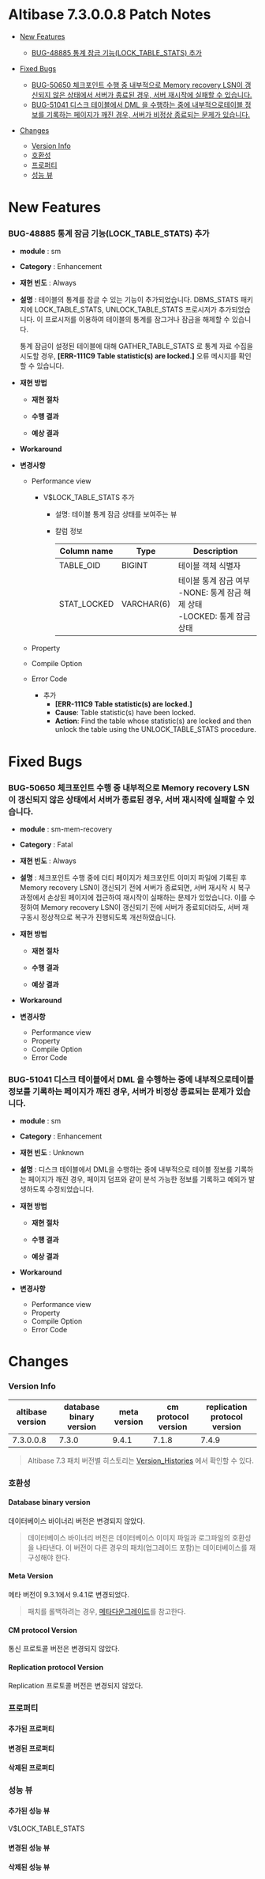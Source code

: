 Altibase 7.3.0.0.8 Patch Notes
==============================

<!-- START doctoc generated TOC please keep comment here to allow auto update -->

<!-- DON'T EDIT THIS SECTION, INSTEAD RE-RUN doctoc TO UPDATE -->

- [New Features](#new-features)
  - [BUG-48885 통계 잠금 기능(LOCK_TABLE_STATS) 추가](#bug-48885)

- [Fixed Bugs](#fixed-bugs)
  - [BUG-50650 체크포인트 수행 중 내부적으로 Memory recovery LSN이 갱신되지 않은 상태에서 서버가 종료된 경우, 서버 재시작에 실패할 수 있습니다.](#bug-50650)
  - [BUG-51041 디스크 테이블에서 DML 을 수행하는 중에 내부적으로테이블 정보를 기록하는 페이지가 깨진 경우, 서버가 비정상 종료되는 문제가 있습니다.](#bug-51041)

- [Changes](#changes)
  - [Version Info](#version-info)
  - [호환성](#%ED%98%B8%ED%99%98%EC%84%B1)
  - [프로퍼티](#%ED%94%84%EB%A1%9C%ED%8D%BC%ED%8B%B0)
  - [성능 뷰](#%EC%84%B1%EB%8A%A5-%EB%B7%B0)

<!-- END doctoc generated TOC please keep comment here to allow auto update -->

New Features
============

### BUG-48885<a name=bug-48885></a> 통계 잠금 기능(LOCK_TABLE_STATS) 추가

-   **module** : sm

-   **Category** : Enhancement

-   **재현 빈도** : Always

- **설명** : 테이블의 통계를 잠글 수 있는 기능이 추가되었습니다. DBMS_STATS 패키지에 LOCK_TABLE_STATS, UNLOCK_TABLE_STATS 프로시저가 추가되었습니다. 이 프로시저를 이용하여 테이블의 통계를 잠그거나 잠금을 해제할 수 있습니다.

  통계 잠금이 설정된 테이블에 대해 GATHER_TABLE_STATS 로 통계 자료 수집을 시도할 경우, **[ERR-111C9 Table statistic(s) are locked.]** 오류 메시지를 확인할 수 있습니다.

-   **재현 방법**

    -   **재현 절차**

    -   **수행 결과**

    -   **예상 결과**

-   **Workaround**

-   **변경사항**

    - Performance view
    
      - V$LOCK_TABLE_STATS 추가
    
        - 설명: 테이블 통계 잠금 상태를 보여주는 뷰
        - 칼럼 정보
    
          | Column name | Type       | Description                                                  |
          | ----------- | ---------- | ------------------------------------------------------------ |
          | TABLE_OID   | BIGINT     | 테이블 객체 식별자                                           |
          | STAT_LOCKED | VARCHAR(6) | 테이블 통계 잠금 여부</br>-NONE: 통계 잠금 해제 상태 </br>-LOCKED: 통계 잠금 상태 |
    - Property
    - Compile Option
    - Error Code
    
      -   추가
          -   **[ERR-111C9 Table statistic(s) are locked.]**
          -   **Cause**: Table statistic(s) have been locked.
          -   **Action**: Find the table whose statistic(s) are locked and then unlock the table using the UNLOCK_TABLE_STATS procedure.

Fixed Bugs
==========

### BUG-50650<a name=bug-50650></a> 체크포인트 수행 중 내부적으로 Memory recovery LSN이 갱신되지 않은 상태에서 서버가 종료된 경우, 서버 재시작에 실패할 수 있습니다.

-   **module** : sm-mem-recovery

-   **Category** : Fatal

-   **재현 빈도** : Always

-   **설명** : 체크포인트 수행 중에 더티 페이지가 체크포인트 이미지 파일에 기록된 후 Memory recovery LSN이 갱신되기 전에 서버가 종료되면, 서버 재시작 시 복구 과정에서 손상된 페이지에 접근하여 재시작이 실패하는 문제가 있었습니다. 이를 수정하여 Memory recovery LSN이 갱신되기 전에 서버가 종료되더라도, 서버 재 구동시 정상적으로 복구가 진행되도록 개선하였습니다.

-   **재현 방법**
    -   **재현 절차**
    
    -   **수행 결과**
    
    -   **예상 결과**
    
-   **Workaround**

-   **변경사항**

    -   Performance view
    -   Property
    -   Compile Option
    -   Error Code

### BUG-51041<a name=bug-51041></a> 디스크 테이블에서 DML 을 수행하는 중에 내부적으로테이블 정보를 기록하는 페이지가 깨진 경우, 서버가 비정상 종료되는 문제가 있습니다.

-   **module** : sm

-   **Category** : Enhancement

-   **재현 빈도** : Unknown

-   **설명** : 디스크 테이블에서 DML을 수행하는 중에 내부적으로 테이블
    정보를 기록하는 페이지가 깨진 경우, 페이지 덤프와 같이 분석 가능한
    정보를 기록하고 예외가 발생하도록 수정되었습니다.

-   **재현 방법**

    -   **재현 절차**

    -   **수행 결과**

    -   **예상 결과**

-   **Workaround**

-   **변경사항**

    -   Performance view
    -   Property
    -   Compile Option
    -   Error Code

Changes
=======

### Version Info

| altibase version | database binary version | meta version | cm protocol version | replication protocol version |
| ---------------- | ----------------------- | ------------ | ------------------- | ---------------------------- |
| 7.3.0.0.8        | 7.3.0                   | 9.4.1        | 7.1.8               | 7.4.9                        |

> Altibase 7.3 패치 버전별 히스토리는 [Version_Histories](https://github.com/ALTIBASE/Documents/blob/master/PatchNotes/Altibase_7.3/Altibase_7_3_Version_Histories.md) 에서 확인할 수 있다.

### 호환성

#### Database binary version

데이터베이스 바이너리 버전은 변경되지 않았다.

> 데이터베이스 바이너리 버전은 데이터베이스 이미지 파일과 로그파일의
> 호환성을 나타낸다. 이 버전이 다른 경우의 패치(업그레이드 포함)는
> 데이터베이스를 재구성해야 한다.

#### Meta Version

메타 버전이 9.3.1에서 9.4.1로 변경되었다.

> 패치를 롤백하려는 경우, [메타다운그레이드](https://github.com/ALTIBASE/Documents/blob/master/Manuals/Altibase_7.1/kor/Installation%20Guide.md#%EB%A9%94%ED%83%80-%EB%8B%A4%EC%9A%B4%EA%B7%B8%EB%A0%88%EC%9D%B4%EB%93%9Cmeta-downgrade)를 참고한다.

#### CM protocol Version

통신 프로토콜 버전은 변경되지 않았다.

#### Replication protocol Version

Replication 프로토콜 버전은 변경되지 않았다.

### 프로퍼티

#### 추가된 프로퍼티

#### 변경된 프로퍼티

#### 삭제된 프로퍼티

### 성능 뷰

#### 추가된 성능 뷰

V$LOCK_TABLE_STATS

#### 변경된 성능 뷰

#### 삭제된 성능 뷰
